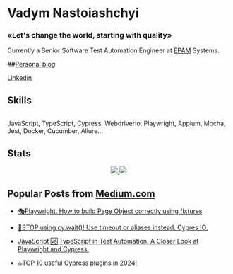 # Vadym Nastoiashchyi

### «Let's change the world, starting with quality»

Currently a Senior Software Test Automation Engineer at [EPAM](https://www.epam.com/) Systems. 



##[Personal blog](https://vadimnastoyashchy.github.io/)

[Linkedin](https://www.linkedin.com/in/vadym-nastoiashchyi/)

## Skills

<p align="left">
   <a href="https://github.com/VadimNastoyashchy">
    <img src="https://skillicons.dev/icons?i=azure,docker,linux,nodejs,ts,js,jest,selenium" alt="" />
  </a>
</p>

JavaScript, TypeScript, Cypress, WebdriverIo, Playwright, Appium, Mocha, Jest, Docker, Cucumber, Allure...

## Stats

<p align="center">

   <a href="https://github.com/VadimNastoyashchy">
     <img src="https://github-readme-stats.vercel.app/api?username=VadimNastoyashchy&count_private=true&layout=compact&hide_border=true" />
     <img src="https://github-readme-stats.vercel.app/api/top-langs/?username=VadimNastoyashchy&count_private=true&layout=compact&hide_border=true" />
  </a> 

</p>

## Popular Posts from [Medium.com](https://medium.com/@vadym_nastoiashhyi)

- [🎭Playwright. How to build Page Object correctly using fixtures](https://medium.com/@vadym_nastoiashhyi/playwright-how-to-build-page-object-correctly-using-fixtures-ff0a8c05b395)

- [🚫STOP using cy.wait()! Use timeout or aliases instead. Cypres IO.](https://medium.com/stackademic/stop-using-cy-wait-use-timeout-or-aliases-instead-cypres-io-60d72fc6aece)

- [JavaScript 🆚 TypeScript in Test Automation. A Closer Look at Playwright and Cypress.](https://medium.com/stackademic/javascript-typescript-in-test-automation-a-closer-look-at-playwright-and-cypress-f9db1cd2f85c)

- [🔝TOP 10 useful Cypress plugins in 2024!](https://medium.com/stackademic/top-10-useful-cypress-plugins-in-2024-cf367961960e)
